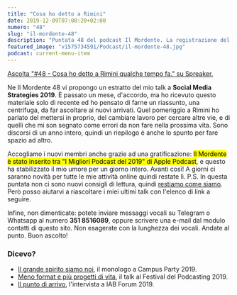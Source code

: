 ```yaml
---
title: "Cosa ho detto a Rimini"
date: 2019-12-09T07:00:20+02:00
numero: "48"
slug: "il-mordente-48"
description: "Puntata 48 del podcast Il Mordente. La registrazione del mio talk al Social Media Strategies 2019 di Rimini. Autore: Riccardo Palombo"
featured_image: "v1575734591/Podcast/il-mordente-48.jpg"
podcast: current-menu-item
---
```


<a class="spreaker-player" href="https://www.spreaker.com/episode/20549540" data-resource="episode_id=20549540" data-width="100%" data-height="200px" data-theme="light" data-playlist="false" data-playlist-continuous="false" data-autoplay="false" data-live-autoplay="false" data-chapters-image="true" data-episode-image-position="right" data-hide-logo="false" data-hide-likes="false" data-hide-comments="false" data-hide-sharing="false" data-hide-download="true">Ascolta "#48 - Cosa ho detto a Rimini qualche tempo fa." su Spreaker.</a>

Ne Il Mordente 48 vi propongo un estratto del mio talk a <strong>Social Media Strategies 2019</strong>. È passato un mese, d'accordo, ma ho ricevuto questo materiale solo di recente ed ho pensato di farne un riassunto, una centrifuga, da far ascoltare ai nuovi arrivati. Quel pomeriggio a Rimini ho parlato del mettersi in proprio, del cambiare lavoro per cercare altre vie, e di quelli che mi son segnato come errori da non fare nella prossima vita. Sono discorsi di un anno intero, quindi un riepilogo è anche lo spunto per fare spazio ad altro.

Accogliamo i nuovi membri anche grazie ad una gratificazione: <mark>Il Mordente è stato inserito tra "I Migliori Podcast del 2019" di Apple Podcast</mark>, e questo ha stabilizzato il mio umore per un giorno intero. Avanti così! A giorni ci saranno novità per tutte le mie attività online quindi restate lì. P.S. In questa puntata non ci sono nuovi consigli di lettura, quindi [restiamo come siamo](/libri "Vai alla sezione libri"). Però posso aiutarvi a riascoltare i miei ultimi talk con l'elenco di link a seguire.

Infine, non dimenticate: potete inviare messaggi vocali su Telegram o Whatsapp al numero <strong>351 8516089</strong>, oppure scrivere una e-mail dal modulo contatti di questo sito. Non esagerate con la lunghezza dei vocali. Andate al punto. Buon ascolto!

### Dicevo?

<ul>
<li><a href="https://open.spotify.com/episode/0bL1cnJZWCbkZA5Q4ugmC5" target="_blank" rel="nofollow" title="Ascolta: Il grande spirito siamo noi">Il grande spirito siamo noi</a>, il monologo a Campus Party 2019.</li>
<li><a href="/podcast/il-mordente-42/" target="_blank" title="Ascolta: Meno format e più progetti di vita">Meno format e più progetti di vita</a>, il talk al Festival del Podcasting 2019.</li>
<li><a href="https://omny.fm/shows/iab-podcast/il-punto-di-arrivo-riccardo-palombo-blogger" target="_blank" rel="nofollow" title="Ascolta: Il punto di arrivo">Il punto di arrivo</a>, l'intervista a IAB Forum 2019.</li>
</ul>